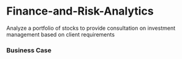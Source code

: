 # Finance-and-Risk-Analytics
 Analyze a portfolio of stocks to provide consultation on investment management based on client requirements

### Business Case 
